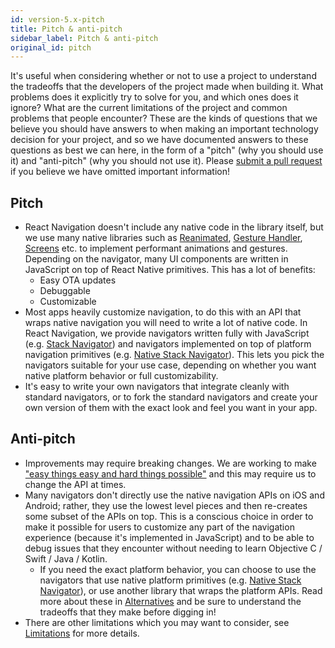 ```yaml
---
id: version-5.x-pitch
title: Pitch & anti-pitch
sidebar_label: Pitch & anti-pitch
original_id: pitch
---
```


It's useful when considering whether or not to use a project to understand the tradeoffs that the developers of the project made when building it. What problems does it explicitly try to solve for you, and which ones does it ignore? What are the current limitations of the project and common problems that people encounter? These are the kinds of questions that we believe you should have answers to when making an important technology decision for your project, and so we have documented answers to these questions as best we can here, in the form of a "pitch" (why you should use it) and "anti-pitch" (why you should not use it). Please [submit a pull request](https://github.com/react-navigation/react-navigation.github.io) if you believe we have omitted important information!

## Pitch

- React Navigation doesn't include any native code in the library itself, but we use many native libraries such as [Reanimated](https://software-mansion.github.io/react-native-reanimated/), [Gesture Handler](https://kmagiera.github.io/react-native-gesture-handler/), [Screens](https://github.com/kmagiera/react-native-screens) etc. to implement performant animations and gestures. Depending on the navigator, many UI components are written in JavaScript on top of React Native primitives. This has a lot of benefits:
  - Easy OTA updates
  - Debuggable
  - Customizable
- Most apps heavily customize navigation, to do this with an API that wraps native navigation you will need to write a lot of native code. In React Navigation, we provide navigators written fully with JavaScript (e.g. [Stack Navigator](stack-navigator.html)) and navigators implemented on top of platform navigation primitives (e.g. [Native Stack Navigator](native-stack-navigator.html)). This lets you pick the navigators suitable for your use case, depending on whether you want native platform behavior or full customizability.
- It's easy to write your own navigators that integrate cleanly with standard navigators, or to fork the standard navigators and create your own version of them with the exact look and feel you want in your app.

## Anti-pitch

- Improvements may require breaking changes. We are working to make ["easy things easy and hard things possible"](https://www.quora.com/What-is-the-origin-of-the-phrase-make-the-easy-things-easy-and-the-hard-things-possible) and this may require us to change the API at times.
- Many navigators don't directly use the native navigation APIs on iOS and Android; rather, they use the lowest level pieces and then re-creates some subset of the APIs on top. This is a conscious choice in order to make it possible for users to customize any part of the navigation experience (because it's implemented in JavaScript) and to be able to debug issues that they encounter without needing to learn Objective C / Swift / Java / Kotlin.
  - If you need the exact platform behavior, you can choose to use the navigators that use native platform primitives (e.g. [Native Stack Navigator](native-stack-navigator.html)), or use another library that wraps the platform APIs. Read more about these in [Alternatives](alternatives.html) and be sure to understand the tradeoffs that they make before digging in!
- There are other limitations which you may want to consider, see [Limitations](limitations.html) for more details.
